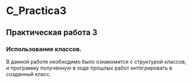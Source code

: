 # C_Practica3
## Практическая работа 3
### Использование классов.
В данной работе необходимо было ознакомится с структурой классов, и программу полученную в ходе прошлых работ интегрировать в созданный класс.
